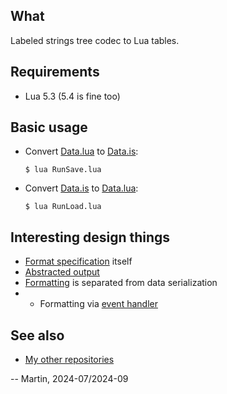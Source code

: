 ## What

Labeled strings tree codec to Lua tables.


## Requirements

* Lua 5.3 (5.4 is fine too)


## Basic usage

* Convert [Data.lua](Data.lua) to [Data.is](Data.is):

  ```$ lua RunSave.lua```

* Convert [Data.is](Data.is) to [Data.lua](Data.lua):

  ```$ lua RunLoad.lua```


## Interesting design things

* [Format specification](Itness.txt) itself
* [Abstracted output](workshop/concepts/StreamIo/Output.lua)
* [Formatting](Serializer/) is separated from data serialization
* * Formatting via [event handler](Serializer/DelimitersWriter/Interface.lua)


## See also

  * [My other repositories](https://github.com/martin-eden/contents)

-- Martin, 2024-07/2024-09
